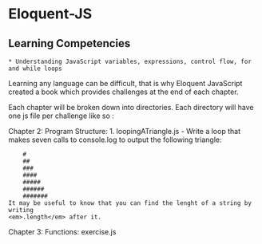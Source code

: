 Eloquent-JS
===========
## Learning Competencies
	* Understanding JavaScript variables, expressions, control flow, for and while loops
Learning any language can be difficult, that is why Eloquent JavaScript created a book which provides challenges at the end of each chapter.

Each chapter will be broken down into directories. Each directory will have one js file per challenge like so :

Chapter 2: Program Structure:
	1. loopingATriangle.js
		- Write a loop that makes seven calls to console.log to output the following triangle:
		
		#
		##
		###
		####
		#####
		######
		#######
	It may be useful to know that you can find the lenght of a string by writing
	<em>.length</em> after it. 
Chapter 3: Functions:
	exercise.js